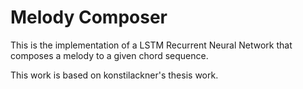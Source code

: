 # Melody Composer
This is the implementation of a LSTM Recurrent Neural Network that composes a melody to a given chord sequence.

This work is based on konstilackner's thesis work.
